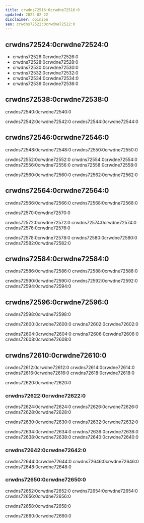 ```yaml
---
title: crwdns72516:0crwdne72516:0
updated: 2022-02-22
disclaimer: opinion
seo: crwdns72522:0crwdne72522:0
---
```


## crwdns72524:0crwdne72524:0

- crwdns72526:0crwdne72526:0
- crwdns72528:0crwdne72528:0
- crwdns72530:0crwdne72530:0
- crwdns72532:0crwdne72532:0
- crwdns72534:0crwdne72534:0
- crwdns72536:0crwdne72536:0

## crwdns72538:0crwdne72538:0

crwdns72540:0crwdne72540:0

crwdns72542:0crwdne72542:0 crwdns72544:0crwdne72544:0

## crwdns72546:0crwdne72546:0

crwdns72548:0crwdne72548:0 crwdns72550:0crwdne72550:0

crwdns72552:0crwdne72552:0 crwdns72554:0crwdne72554:0 crwdns72556:0crwdne72556:0 crwdns72558:0crwdne72558:0

crwdns72560:0crwdne72560:0 crwdns72562:0crwdne72562:0

## crwdns72564:0crwdne72564:0

crwdns72566:0crwdne72566:0 crwdns72568:0crwdne72568:0

crwdns72570:0crwdne72570:0

crwdns72572:0crwdne72572:0 crwdns72574:0crwdne72574:0 crwdns72576:0crwdne72576:0

crwdns72578:0crwdne72578:0 crwdns72580:0crwdne72580:0 crwdns72582:0crwdne72582:0

## crwdns72584:0crwdne72584:0

crwdns72586:0crwdne72586:0 crwdns72588:0crwdne72588:0

crwdns72590:0crwdne72590:0 crwdns72592:0crwdne72592:0 crwdns72594:0crwdne72594:0

## crwdns72596:0crwdne72596:0

crwdns72598:0crwdne72598:0

crwdns72600:0crwdne72600:0 crwdns72602:0crwdne72602:0

crwdns72604:0crwdne72604:0 crwdns72606:0crwdne72606:0 crwdns72608:0crwdne72608:0

## crwdns72610:0crwdne72610:0

crwdns72612:0crwdne72612:0 crwdns72614:0crwdne72614:0 crwdns72616:0crwdne72616:0 crwdns72618:0crwdne72618:0

crwdns72620:0crwdne72620:0

### crwdns72622:0crwdne72622:0

crwdns72624:0crwdne72624:0 crwdns72626:0crwdne72626:0 crwdns72628:0crwdne72628:0

crwdns72630:0crwdne72630:0 crwdns72632:0crwdne72632:0

crwdns72634:0crwdne72634:0 crwdns72636:0crwdne72636:0 crwdns72638:0crwdne72638:0 crwdns72640:0crwdne72640:0

### crwdns72642:0crwdne72642:0

crwdns72644:0crwdne72644:0 crwdns72646:0crwdne72646:0 crwdns72648:0crwdne72648:0

### crwdns72650:0crwdne72650:0

crwdns72652:0crwdne72652:0 crwdns72654:0crwdne72654:0 crwdns72656:0crwdne72656:0

crwdns72658:0crwdne72658:0

crwdns72660:0crwdne72660:0
